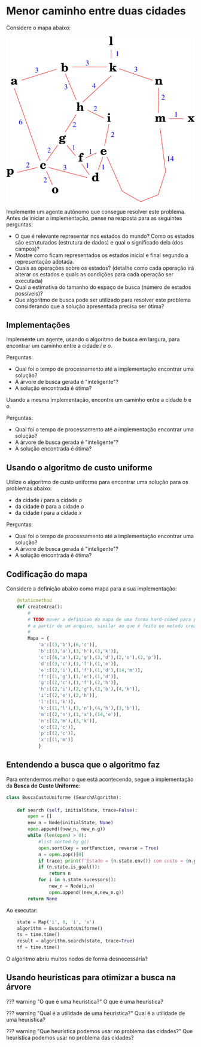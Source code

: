 # Menor caminho entre duas cidades

Considere o mapa abaixo: 

<img src="img/mapa.png">

Implemente um agente autônomo que consegue resolver este problema. Antes de iniciar a implementação, pense na resposta para as seguintes perguntas: 

* O que é relevante representar nos estados do mundo? Como os
    estados são estruturados (estrutura de dados) e qual o significado
    dela (dos campos)?
* Mostre como ficam representados os estados inicial e final
    segundo a representação adotada.
* Quais as operações sobre os estados?
    (detalhe como cada operação irá alterar os estados e quais as
    condições para cada operação ser executada)
* Qual a estimativa do tamanho do espaço de busca (número de
    estados possíveis)?
* Que algoritmo de busca pode ser utilizado para resolver este problema considerando que
a solução apresentada precisa ser ótima?

## Implementações

Implemente um agente, usando o algoritmo de busca em largura, para encontrar um caminho entre a cidade *i* e *o*. 

Perguntas:

* Qual foi o tempo de processamento até a implementação encontrar uma solução? 
* A árvore de busca gerada é "inteligente"? 
* A solução encontrada é ótima? 

Usando a mesma implementação, encontre um caminho entre a cidade *b* e *o*. 

Perguntas:

* Qual foi o tempo de processamento até a implementação encontrar uma solução? 
* A árvore de busca gerada é "inteligente"? 
* A solução encontrada é ótima?


## Usando o algoritmo de custo uniforme

Utilize o algoritmo de custo uniforme para encontrar uma solução para os problemas abaixo: 

* da cidade *i* para a cidade *o*
* da cidade *b* para a cidade *o*
* da cidade *i* para a cidade *x*

Perguntas:

* Qual foi o tempo de processamento até a implementação encontrar uma solução? 
* A árvore de busca gerada é "inteligente"? 
* A solução encontrada é ótima?

## Codificação do mapa

Considere a definição abaixo como mapa para a sua implementação:

```python
    @staticmethod
    def createArea():
        #
        # TODO mover a definicao do mapa de uma forma hard-coded para para leitura
        # a partir de um arquivo, similar ao que é feito no metodo createHeuristics()
        # 
        Mapa = {
            'a':[(3,'b'),(6,'c')],
            'b':[(3,'a'),(3,'h'),(3,'k')],
            'c':[(6,'a'),(2,'g'),(3,'d'),(2,'o'),(2,'p')],
            'd':[(3,'c'),(1,'f'),(1,'e')],
            'e':[(2,'i'),(1,'f'),(1,'d'),(14,'m')],
            'f':[(1,'g'),(1,'e'),(1,'d')],
            'g':[(2,'c'),(1,'f'),(2,'h')],
            'h':[(2,'i'),(2,'g'),(3,'b'),(4,'k')],
            'i':[(2,'e'),(2,'h')],
            'l':[(1,'k')],
            'k':[(1,'l'),(3,'n'),(4,'h'),(3,'b')],
            'm':[(2,'n'),(1,'x'),(14,'e')],
            'n':[(2,'m'),(3,'k')],
            'o':[(2,'c')],
            'p':[(2,'c')],
            'x':[(1,'m')]
            }
```


## Entendendo a busca que o algoritmo faz

Para entendermos melhor o que está acontecendo, segue a implementação da **Busca de Custo Uniforme**: 

```python
class BuscaCustoUniforme (SearchAlgorithm):

    def search (self, initialState, trace=False):
        open = []
        new_n = Node(initialState, None)
        open.append((new_n, new_n.g))
        while (len(open) > 0):
            #list sorted by g()
            open.sort(key = sortFunction, reverse = True)
            n = open.pop()[0]
            if trace: print(f'Estado = {n.state.env()} com custo = {n.g}') 
            if (n.state.is_goal()):
                return n
            for i in n.state.sucessors():
                new_n = Node(i,n)
                open.append((new_n,new_n.g))
        return None
```

Ao executar: 

```python
    state = Map('i', 0, 'i', 'x')
    algorithm = BuscaCustoUniforme()
    ts = time.time()
    result = algorithm.search(state, trace=True)
    tf = time.time()
```

O algoritmo abriu muitos nodos de forma desnecessária? 

## Usando heurísticas para otimizar a busca na árvore

??? warning "O que é uma heurística?"
    O que é uma heurística? 

??? warning "Qual é a utilidade de uma heurística?"
    Qual é a utilidade de uma heurística? 

??? warning "Que heurística podemos usar no problema das cidades?"
    Que heurística podemos usar no problema das cidades? 
 

<!-- ## Implementando o problemas das cidades com heurística

Faça `pull` do projeto [https://github.com/Insper/ai_code](https://github.com/Insper/ai_code) e termine de codificar o arquivo `Map.py`.

Execute a implementação considerando os algoritmos:

* Busca Gananciosa
* A* (AEstrela)

-->